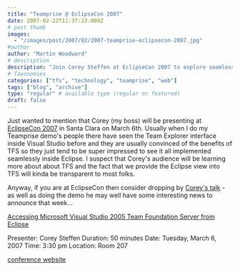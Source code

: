 ```yaml
---
title: "Teamprise @ EclipseCon 2007"
date: 2007-02-22T11:37:23.000Z
# post thumb
images:
  - "/images/post/2007/02/2007-teamprise-eclipsecon-2007.jpg"
#author
author: "Martin Woodward"
# description
description: "Join Corey Steffen at EclipseCon 2007 to explore seamless Eclipse integration with TFS on March 6 in Santa Clara."
# Taxonomies
categories: ["tfs", "technology", "teamprise", "web"]
tags: ["blog", "archive"]
type: "regular" # available type (regular or featured)
draft: false
---
```


[](http://www.eclipsecon.org/2007/)Just wanted to mention that Corey (my boss) will be presenting at [EclipseCon 2007](http://www.eclipsecon.org/2007/) in Santa Clara on March 6th. Usually when I do my Teamprise demo's people there have seen the Team Explorer interface inside Visual Studio before and they are usually convinced of the benefits of TFS so they just tend to be super impressed to see it all implemented seamlessly inside Eclipse. I suspect that Corey's audience will be learning more about about TFS and the fact that we provide the Eclipse view into TFS will kinda be transparent to most folks.

Anyway, if you are at EclipseCon then consider dropping by [Corey's talk](http://www.eclipsecon.org/2007/index.php?page=sub/&id=4240) - as well as doing the demo he may well have some interesting news to announce that week...

[Accessing Microsoft Visual Studio 2005 Team Foundation Server from Eclipse](http://www.eclipsecon.org/2007/index.php?page=sub/&id=4240)

Presenter: Corey Steffen
Duration: 50 minutes
Date: Tuesday, March 6, 2007
Time: 3:30 pm
Location: Room 207

[conference website](http://www.eclipsecon.org)

